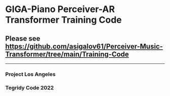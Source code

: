 # GIGA-Piano Perceiver-AR Transformer Training Code

## Please see https://github.com/asigalov61/Perceiver-Music-Transformer/tree/main/Training-Code

***

### Project Los Angeles
### Tegridy Code 2022
